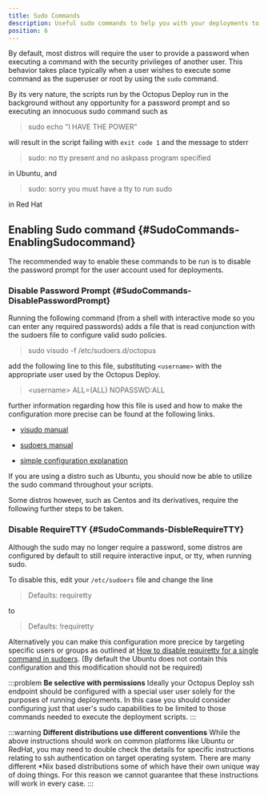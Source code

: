```yaml
---
title: Sudo Commands
description: Useful sudo commands to help you with your deployments to SSH Targets.
position: 6
---
```


By default, most distros will require the user to provide a password when executing a command with the security privileges of another user. This behavior takes place typically when a user wishes to execute some command as the superuser or root by using the `sudo` command.

By its very nature, the scripts run by the Octopus Deploy run in the background without any opportunity for a password prompt and so executing an innocuous sudo command such as

> sudo echo "I HAVE THE POWER"

will result in the script failing with `exit code 1` and the message to stderr

> sudo: no tty present and no askpass program specified

in Ubuntu, and

> sudo: sorry you must have a tty to run sudo

in Red Hat

## Enabling Sudo command {#SudoCommands-EnablingSudocommand}

The recommended way to enable these commands to be run is to disable the password prompt for the user account used for deployments.

### Disable Password Prompt {#SudoCommands-DisablePasswordPrompt}

Running the following command (from a shell with interactive mode so you can enter any required passwords) adds a file that is read conjunction with the sudoers file to configure valid sudo policies.

> sudo visudo -f /etc/sudoers.d/octopus

add the following line to this file, substituting `<username>` with the appropriate user used by the Octopus Deploy.

> <username\> ALL=(ALL) NOPASSWD:ALL

further information regarding how this file is used and how to make the configuration more precise can be found at the following links.

- [visudo manual](http://www.sudo.ws/man/1.8.13/visudo.man.html)

- [sudoers manual](http://www.sudo.ws/man/1.8.13/sudoers.man.html)

- [simple configuration explanation](http://superuser.com/questions/357467/what-do-the-alls-in-the-line-admin-all-all-all-in-ubuntus-etc-sudoers#357472)

If you are using a distro such as Ubuntu, you should now be able to utilize the sudo command throughout your scripts.

Some distros however, such as Centos and its derivatives, require the following further steps to be taken.

### Disable RequireTTY {#SudoCommands-DisbleRequireTTY}

Although the sudo may no longer require a password, some distros are configured by default to still require interactive input, or tty, when running sudo.

To disable this, edit your `/etc/sudoers` file and change the line

> Defaults: requiretty

to

> Defaults: !requiretty

Alternatively you can make this configuration more precice by targeting specific users or groups as outlined at [How to disable requiretty for a single command in sudoers](http://unix.stackexchange.com/questions/79960/how-to-disable-requiretty-for-a-single-command-in-sudoers).
(By default the Ubuntu does not contain this configuration and this modification should not be required)

:::problem
**Be selective with permissions**
Ideally your Octopus Deploy ssh endpoint should be configured with a special user user solely for the purposes of running deployments. In this case you should consider configuring just that user's sudo capabilities to be limited to those commands needed to execute the deployment scripts.
:::

:::warning
**Different distributions use different conventions**
While the above instructions should work on common platforms like Ubuntu or RedHat, you may need to double check the details for specific instructions relating to ssh authentication on target operating system. There are many different \*Nix based distributions some of which have their own unique way of doing things. For this reason we cannot guarantee that these instructions will work in every case.
:::
